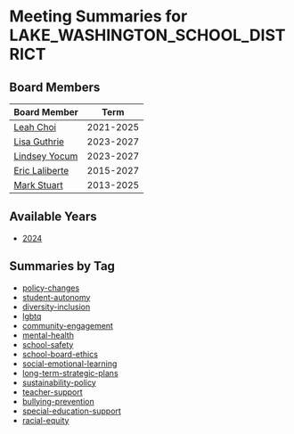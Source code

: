 # Meeting Summaries for LAKE_WASHINGTON_SCHOOL_DISTRICT

## Board Members

| Board Member       | Term           |
|--------------------|----------------|
| [Leah Choi](board_member_128.md) | 2021-2025 |
| [Lisa Guthrie](board_member_129.md) | 2023-2027 |
| [Lindsey Yocum](board_member_130.md) | 2023-2027 |
| [Eric Laliberte](board_member_131.md) | 2015-2027 |
| [Mark Stuart](board_member_132.md) | 2013-2025 |

## Available Years
- [2024](school_board_26_year_2024.md)

## Summaries by Tag
- [policy-changes](school_board_26_tag_policy-changes.md)
- [student-autonomy](school_board_26_tag_student-autonomy.md)
- [diversity-inclusion](school_board_26_tag_diversity-inclusion.md)
- [lgbtq](school_board_26_tag_lgbtq.md)
- [community-engagement](school_board_26_tag_community-engagement.md)
- [mental-health](school_board_26_tag_mental-health.md)
- [school-safety](school_board_26_tag_school-safety.md)
- [school-board-ethics](school_board_26_tag_school-board-ethics.md)
- [social-emotional-learning](school_board_26_tag_social-emotional-learning.md)
- [long-term-strategic-plans](school_board_26_tag_long-term-strategic-plans.md)
- [sustainability-policy](school_board_26_tag_sustainability-policy.md)
- [teacher-support](school_board_26_tag_teacher-support.md)
- [bullying-prevention](school_board_26_tag_bullying-prevention.md)
- [special-education-support](school_board_26_tag_special-education-support.md)
- [racial-equity](school_board_26_tag_racial-equity.md)
